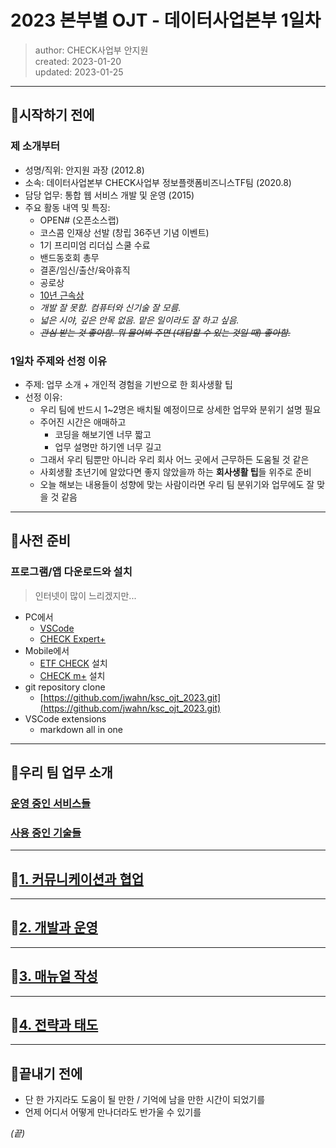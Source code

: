 # 2023 본부별 OJT - 데이터사업본부 1일차
> author: CHECK사업부 안지원   
> created: 2023-01-20   
> updated: 2023-01-25

***

## 🔶시작하기 전에
### 제 소개부터
- 성명/직위: 안지원 과장 (2012.8)
- 소속: 데이터사업본부 CHECK사업부 정보플랫폼비즈니스TF팀 (2020.8)
- 담당 업무: 통합 웹 서비스 개발 및 운영 (2015)
- 주요 활동 내역 및 특징:
  - OPEN# (오픈소스랩)
  - 코스콤 인재상 선발 (창립 36주년 기념 이벤트)
  - 1기 프리미엄 리더십 스쿨 수료
  - 밴드동호회 총무
  - 결혼/임신/출산/육아휴직
  - 공로상
  - [10년 근속상](./img/10thyear.jpg)
  - *개발 잘 못함. 컴퓨터와 신기술 잘 모름.*
  - *넓은 시야, 깊은 안목 없음. 맡은 일이라도 잘 하고 싶음.*
  - *~~관심 받는 것 좋아함. 뭐 물어봐 주면 (대답할 수 있는 것일 때) 좋아함.~~*
  
### 1일차 주제와 선정 이유
- 주제: 업무 소개 + 개인적 경험을 기반으로 한 회사생활 팁
- 선정 이유:
  - 우리 팀에 반드시 1~2명은 배치될 예정이므로 상세한 업무와 분위기 설명 필요
  - 주어진 시간은 애매하고
    - 코딩을 해보기엔 너무 짧고
    - 업무 설명만 하기엔 너무 길고
  - 그래서 우리 팀뿐만 아니라 우리 회사 어느 곳에서 근무하든 도움될 것 같은
  - 사회생활 초년기에 알았다면 좋지 않았을까 하는 **회사생활 팁**들 위주로 준비
  - 오늘 해보는 내용들이 성향에 맞는 사람이라면 우리 팀 분위기와 업무에도 잘 맞을 것 같음
  
***
## 🔶사전 준비

### 프로그램/앱 다운로드와 설치
> 인터넷이 많이 느리겠지만...

- PC에서
  - [VSCode](https://code.visualstudio.com/Download)
  - [CHECK Expert+](http://www.check.co.kr/)
- Mobile에서
  - [ETF CHECK](https://play.google.com/store/apps/details?id=com.koscom.etpportal&hl=ko&gl=US&pli=1) 설치
  - [CHECK m+](https://apps.apple.com/us/app/checkm/id1637536723) 설치
- git repository clone
  - [https://github.com/jwahn/ksc_ojt_2023.git](https://github.com/jwahn/ksc_ojt_2023.git)
- VSCode extensions
  - markdown all in one
***
## 🔶우리 팀 업무 소개

### [운영 중인 서비스들](./sub_services.html)
### [사용 중인 기술들](./sub_stack.html)

***

## 🔶[1. 커뮤니케이션과 협업](./sub_communication.html)

***

## 🔶[2. 개발과 운영](./sub_devopr.html)

***

## 🔶[3. 매뉴얼 작성](./sub_manual.html)

***

## 🔶[4. 전략과 태도](./sub_attitute.html)

***

## 🔶끝내기 전에
- 단 한 가지라도 도움이 될 만한 / 기억에 남을 만한 시간이 되었기를
- 언제 어디서 어떻게 만나더라도 반가울 수 있기를
   
   
*(끝)*



